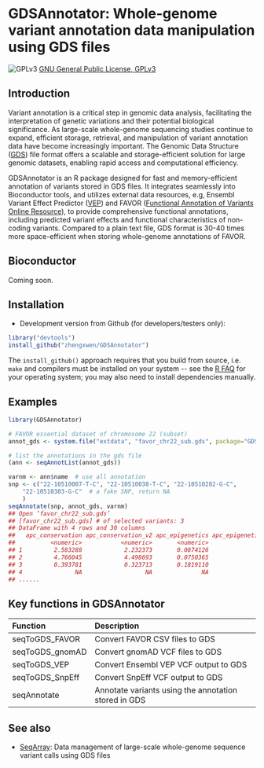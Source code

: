 GDSAnnotator: Whole-genome variant annotation data manipulation using GDS files
===

![GPLv3](http://www.gnu.org/graphics/gplv3-88x31.png)
[GNU General Public License, GPLv3](http://www.gnu.org/copyleft/gpl.html)


## Introduction

Variant annotation is a critical step in genomic data analysis, facilitating the interpretation of genetic variations and their potential biological significance. As large-scale whole-genome sequencing studies continue to expand, efficient storage, retrieval, and manipulation of variant annotation data have become increasingly important. The Genomic Data Structure ([GDS](https://www.bioconductor.org/packages/SeqArray/)) file format offers a scalable and storage-efficient solution for large genomic datasets, enabling rapid access and computational efficiency.

GDSAnnotator is an R package designed for fast and memory-efficient annotation of variants stored in GDS files. It integrates seamlessly into Bioconductor tools, and utilizes external data resources, e.g, Ensembl Variant Effect Predictor ([VEP](https://useast.ensembl.org/info/docs/tools/vep/index.html)) and FAVOR ([Functional Annotation of Variants Online Resource](https://favor.genohub.org)), to provide comprehensive functional annotations, including predicted variant effects and functional characteristics of non-coding variants. Compared to a plain text file, GDS format is 30-40 times more space-efficient when storing whole-genome annotations of FAVOR.


## Bioconductor

Coming soon.


## Installation

* Development version from Github (for developers/testers only):
```R
library("devtools")
install_github("zhengxwen/GDSAnnotator")
```
The `install_github()` approach requires that you build from source, i.e. `make` and compilers must be installed on your system -- see the [R FAQ](https://cran.r-project.org/faqs.html) for your operating system; you may also need to install dependencies manually.



## Examples

```R
library(GDSAnnotator)

# FAVOR essential dataset of chromosome 22 (subset)
annot_gds <- system.file("extdata", "favor_chr22_sub.gds", package="GDSAnnotator")

# list the annotations in the gds file
(ann <- seqAnnotList(annot_gds))

varnm <- ann$name  # use all annotation
snp <- c("22-10510007-T-C", "22-10510038-T-C", "22-10510282-G-C",
    "22-10510303-G-C"  # a fake SNP, return NA
    )
seqAnnotate(snp, annot_gds, varnm)
## Open ‘favor_chr22_sub.gds’
## [favor_chr22_sub.gds] # of selected variants: 3
## DataFrame with 4 rows and 30 columns
##   apc_conservation apc_conservation_v2 apc_epigenetics apc_epigenetics_active  ...
##          <numeric>           <numeric>       <numeric>              <numeric>
## 1         2.583288            2.232373       0.0874126               0.226559
## 2         4.766045            4.498693       0.0750365               0.226559
## 3         0.393781            0.323713       0.1819110               0.226559
## 4               NA                  NA              NA                     NA
## ......
```


## Key functions in GDSAnnotator

| Function        | Description |
|:----------------|:-------------------------------------------|
| seqToGDS_FAVOR  | Convert FAVOR CSV files to GDS |
| seqToGDS_gnomAD | Convert gnomAD VCF files to GDS |
| seqToGDS_VEP    | Convert Ensembl VEP VCF output to GDS |
| seqToGDS_SnpEff | Convert SnpEff VCF output to GDS |
| seqAnnotate     | Annotate variants using the annotation stored in GDS |


## See also

* [SeqArray](https://www.bioconductor.org/packages/SeqArray): Data management of large-scale whole-genome sequence variant calls using GDS files
